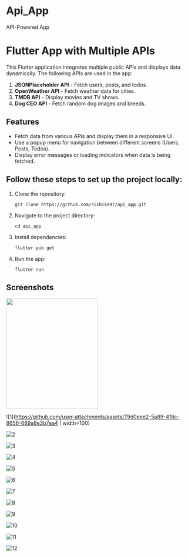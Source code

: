 # Api_App

API-Powered App

# Flutter App with Multiple APIs

This Flutter application integrates multiple public APIs and displays data dynamically. The following APIs are used in the app:

1. **JSONPlaceholder API** - Fetch users, posts, and todos.
2. **OpenWeather API** - Fetch weather data for cities.
3. **TMDB API** - Display movies and TV shows.
4. **Dog CEO API** - Fetch random dog images and breeds.

## Features

- Fetch data from various APIs and display them in a responsive UI.
- Use a popup menu for navigation between different screens (Users, Posts, Todos).
- Display error messages or loading indicators when data is being fetched.

## Follow these steps to set up the project locally:

1. Clone the repository:

   ```
   git clone https://github.com/rishika97/api_app.git
   ```

2. Navigate to the project directory:

   ```
   cd api_app
   ```

3. Install dependencies:

   ```
   flutter pub get
   ```

4. Run the app:

   ```
   flutter run
   ```
## Screenshots

<img src="https://github.com/user-attachments/assets/79d0eee2-5a89-418c-8656-689a8e3b7ea4" width="250" height="300" />

![1](https://github.com/user-attachments/assets/79d0eee2-5a89-418c-8656-689a8e3b7ea4 | width=100)

![2](https://github.com/user-attachments/assets/44beacf9-99c3-41eb-8628-cf1901328490)

![3](https://github.com/user-attachments/assets/82ccbe8d-d14a-4a99-9c6e-b61e582f1631)

![4](https://github.com/user-attachments/assets/f30ed706-bd83-4f74-9c1e-8a08ac76d7f2)

![5](https://github.com/user-attachments/assets/b9eed499-8fb8-4a01-ba54-8ff6a1af3394)

![6](https://github.com/user-attachments/assets/f2bc3476-0b74-4ac0-8c91-a295e31e5338)

![7](https://github.com/user-attachments/assets/e3b55099-1bca-4385-860d-a07e0bfb4443)

![8](https://github.com/user-attachments/assets/10a2f59b-429a-401b-af12-38f3da6925dd)

![9](https://github.com/user-attachments/assets/1baaabb4-bcb2-40a9-8ddd-fb8eea26709b)

![10](https://github.com/user-attachments/assets/fd18be9f-a9df-4b30-9a27-87ce74640b1b)

![11](https://github.com/user-attachments/assets/962a6d0f-31e8-42cc-8b06-3d08564b2b91)

![12](https://github.com/user-attachments/assets/12324194-604e-4b8e-925e-dacbf46188ed)
